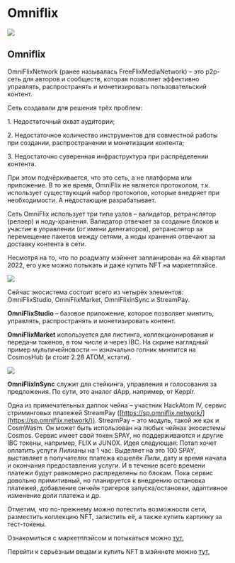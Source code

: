 # Omniflix

![](https://img3.teletype.in/files/66/8a/668ae16a-3366-47c6-b3d6-60c6f8499769.png)

## Omniflix <a href="#oksn" id="oksn"></a>

OmniFlixNetwork (ранее называлась FreeFlixMediaNetwork) – это p2p-сеть для авторов и сообществ, которая позволяет эффективно управлять, распространять и монетизировать пользовательский контент.

Сеть создавали для решения трёх проблем:

1\. Недостаточный охват аудитории;

2\. Недостаточное количество инструментов для совместной работы при создании, распространении и монетизации контента;

3\. Недостаточно суверенная инфраструктура при распределении контента.

При этом подчёркивается, что это сеть, а не платформа или приложение. В то же время, OmniFlix не является протоколом, т.к. использует существующий набор протоколов, которые внедряет при необходимости. А недостающие разрабатывает.

Сеть OmniFlix использует три типа узлов – валидатор, ретранслятор (релэер) и ноду-хранения. Валидатор отвечает за создание блоков и участие в управлении (от имени делегаторов), ретранслятор за перемещение пакетов между сетями, а ноды хранения отвечают за доставку контента в сети.

Несмотря на то, что по роадмэпу мэйннет запланирован на 4й квартал 2022, его уже можно потыкать и даже купить NFT на маркетплэйсе.

![](https://telegra.ph/file/d3aa4e68024e2268fcf98.png)

Сейчас экосистема состоит всего из четырёх элементов: OmniFlixStudio, OmniFlixMarket, OmniFlixinSync и StreamPay.

**OmniFlixStudio** – базовое приложение, которое позволяет минтить, управлять, распространять и монетизировать контент.

**OmniFlixMarket** используется для листинга, коллекционирования и передачи токенов, в том числе и через IBC. На скрине наглядный пример мультичейновости — изначально гопник минтится на CosmosHub (и стоит 2.28 ATOM, кстати).

![](https://telegra.ph/file/971f3fb9200824a74f650.png)

**OmniFlixInSync** служит для стейкинга, управления и голосования за предложения. По сути, это аналог dApp, например, от Kepplr.

Одна из примечательных даппок чейна – участник HackAtom IV, сервис стриминговых платежей StreamPay ([https://sp.omniflix.network/](https://sp.omniflix.network/)). StreamPay – это модуль, такой же как и CosmWasm. Он может быть использован на любых чейнах экосистемы Cosmos. Сервис имеет свой токен SPAY, но поддерживаются и другие IBC токены, например, FLIX и JUNOX. Идея следующая: Потап хочет оплатить услуги Лилианы на 1 час. Выделяет на это 100 SPAY, выставляет в получателях платежа кошелёк Лили, дату и время начала и окончания предоставления услуги. И в течение всего времени платежи будут равномерно распределены по блокам. Пока сервис довольно примитивный, но планируется к внедрению остановка платежей, добавление ончейн тригеров запуска/остановки, адаптивное изменение доли платежа и др.

Отметим, что по-прежнему можно потестить возможности сети, разместить коллекцию NFT, залистить её, а также купить картинку за тест-токены.

Ознакомиться с маркетплэйсом и потыкаться можно [тут.](https://f4.omniflix.market/)

Перейти к серьёзным вещам и купить NFT в мэйннете можно [тут.](https://omniflix.market/)
